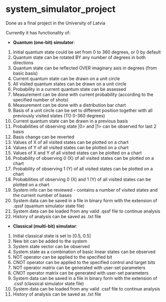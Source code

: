 # system_simulator_project

Done as a final project in the University of Latvia

Currently it has functionality of:

* __Quantum (one-bit) simulator__:
1. Initial quantum state could be set from 0 to 360 degrees, or 0 by default
2. Quantum state can be rotated BY any number of degrees in both directions
3. Quantum state can be reflected OVER imaginary axis in degrees (from basic basis)
4. Current quantum state can be drawn on a unit circle
5. All visited quantum states can be drawn on a unit circle
6. Probability in a current quantum state can be assessed
7. Measurement can be done with current probability (according to the specified number of shots)
8. Measurement can be done with a distribution bar chart
9. Basis of a unit circle can be set to different position together with all previously visited states (TO 0-360 degrees)
10. Current quantum state can be drawn in a previous basis
11. Probabilities of observing state |0> and |1> can be observed for last 2 basis
12. Basis change can be reverted
13. Values of X of all visited states can be plotted on a chart
14. Values of Y of all visited states can be plotted on a chart
15. Values of X and Y of all visited states can be plotted on a chart
16. Probability of observing 0 (X) of all visited states can be plotted on a chart
17. Probability of observing 1 (Y) of all visited states can be plotted on a chart
18. Probabilities of observing 0 (X) and 1 (Y) of all visited states can be plotted on a chart
19. System info can be reviewed - contains a number of visited states and the current number of bases
20. System data can be saved in a file in binary form with the extension of .qssf (quantum simulator state file)
21. System data can be loaded from any valid .qssf file to continue analysis
22. History of analysis can be saved as .txt file 

* __Classical (multi-bit) simulator__:
1. Initial classical state is set to [0.5, 0.5]
2. New bit can be added to the system
3. System state vector can be observed
4. System state as a combination of basic linear states can be observed
5. NOT operator can be applied to the specified bit
6. CNOT operator can be applied to the specified control and target bits
7. NOT operator matrix can be generated with user-set parameters
8. CNOT operator matrix can be generated with user-set parameters
9. System data can be saved in a file in binary form with the extension of .cssf (classical simulator state file)
10. System data can be loaded from any valid .cssf file to continue analysis
11. History of analysis can be saved as .txt file
